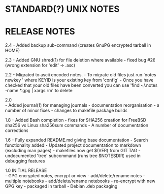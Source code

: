 #		     STANDARD(?) UNIX NOTES
#			RELEASE NOTES

2.4 
	- Added backup sub-command (creates GnuPG encrypted 
	  tarball in HOME)

2.3
	- Added GNU shred(1) for file deletion where available
	- fixed bug #26 (wrong extension for 'edit' -> .asc)

2.2
	- Migrated to ascii encoded notes. 
	- To migrate old files just run 'notes newkey <KEYID>' 
	  where  KEYID is your existing key from 'config'
	- Once you have checked that your old files have been 
	  converted you can use 
	  'find ~/.notes -name \*.gpg | xargs rm'   to delete

2.0 	
	- Added journal(1) for managing journals
	- documentation reorganisation
	- a number of minor fixes
	- changes to makefile package builds

1.8	
	- Added Bash completion 
	- fixes for SHA256 creation for FreeBSD sha256 
	  vs Linux sha256sum commands
	- A number of documentation corrections

1.6	
	- Fully expanded README.md giving base documentation
	- Search functionality added
	- Updated project documentation to markdown (excluding 
	  man pages)
	- makefiles now get $(VER) from GIT TAG
	- undocumented 'tree' subcommand (runs tree $NOTESDIR) 
          used in debugging features

1.0 	INITIAL RELEASE  
        - GPG encrypted notes, encrypt or view
        - add/delete/rename notes
        - multiple notebooks
        - add/delete/rename notebooks
        - re-encrypt with new GPG key
	- packaged in tarball
	- Debian .deb packaging
